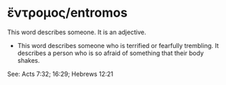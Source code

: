 # ἔντρομος/entromos
This word describes someone. It is an adjective.

* This word describes someone who is terrified or fearfully trembling. It describes a person who is so afraid of something that their body shakes.

See: Acts 7:32; 16:29; Hebrews 12:21
